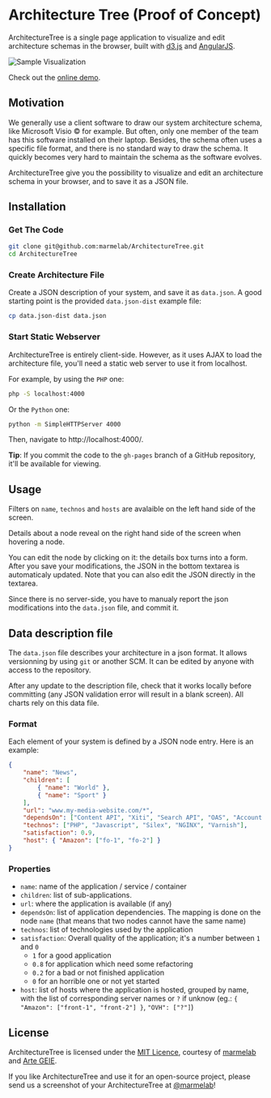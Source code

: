 # Architecture Tree (Proof of Concept)

ArchitectureTree is a single page application to visualize and edit architecture schemas in the browser, built with [d3.js](http://d3js.org/) and [AngularJS](https://angularjs.org/).

![Sample Visualization](http://marmelab.com/ArchitectureTree/images/sample.png)

Check out the [online demo](http://marmelab.com/ArchitectureTree/).

## Motivation

We generally use a client software to draw our system architecture schema, like Microsoft Visio &copy; for example. But often, only one member of the team has this software installed on their laptop. Besides, the schema often uses a specific file format, and there is no standard way to draw the schema. It quickly becomes very hard to maintain the schema as the software evolves.

ArchitectureTree give you the possibility to visualize and edit an architecture schema in your browser, and to save it as a JSON file.

## Installation

### Get The Code

```bash
git clone git@github.com:marmelab/ArchitectureTree.git
cd ArchitectureTree
```

### Create Architecture File

Create a JSON description of your system, and save it as `data.json`. A good starting point is the provided `data.json-dist` example file:

```bash
cp data.json-dist data.json
```

### Start Static Webserver

ArchitectureTree is entirely client-side. However, as it uses AJAX to load the architecture file, you'll need a static web server to use it from localhost.

For example, by using the `PHP` one:

```bash
php -S localhost:4000
```

Or the `Python` one:

```bash
python -m SimpleHTTPServer 4000
```

Then, navigate to http://localhost:4000/.

**Tip**: If you commit the code to the `gh-pages` branch of a GitHub repository, it'll be available for viewing.

## Usage

Filters on `name`, `technos` and `hosts` are avalaible on the left hand side of the screen.

Details about a node reveal on the right hand side of the screen when hovering a node.

You can edit the node by clicking on it: the details box turns into a form. After you save your modifications, the JSON in the bottom textarea is automaticaly updated. Note that you can also edit the JSON directly in the textarea.

Since there is no server-side, you have to manualy report the json modifications into the `data.json` file, and commit it.

## Data description file

The `data.json` file describes your architecture in a json format.
It allows versionning by using `git` or another SCM. It can be edited by anyone with access to the repository.

After any update to the description file, check that it works locally before committing (any JSON validation error will result in a blank screen). 
All charts rely on this data file.

### Format

Each element of your system is defined by a JSON node entry. Here is an example:

```json
{
    "name": "News",
    "children": [
        { "name": "World" },
        { "name": "Sport" }
    ],
    "url": "www.my-media-website.com/*",
    "dependsOn": ["Content API", "Xiti", "Search API", "OAS", "Account API", "    Picture API", "Router API"],    
    "technos": ["PHP", "Javascript", "Silex", "NGINX", "Varnish"],  
    "satisfaction": 0.9,
    "host": { "Amazon": ["fo-1", "fo-2"] }
}
```

### Properties

* `name`: name of the application / service / container
* `children`: list of sub-applications.
* `url`: where the application is available (if any)
* `dependsOn`: list of application dependencies. The mapping is done on the node `name` (that means that two nodes cannot have the same name)
* `technos`: list of technologies used by the application
* `satisfaction`: Overall quality of the application; it's a number between `1` and `0`
  * `1` for a good application
  * `0.8` for application which need some refactoring
  * `0.2` for a bad or not finished application
  * `0` for an horrible one or not yet started
* `host`: list of hosts where the application is hosted, grouped by name, with the list of corresponding server names or `?` if unknow (eg.: `{ "Amazon": ["front-1", "front-2"] }`, `"OVH": ["?"]`)

## License

ArchitectureTree is licensed under the [MIT Licence](LICENSE), courtesy of [marmelab](http://marmelab.com) and [Arte GEIE](https://github.com/ArteGEIE).

If you like ArchitectureTree and use it for an open-source project, please send us a screenshot of your ArchitectureTree at [@marmelab](https://twitter.com/marmelab)!
